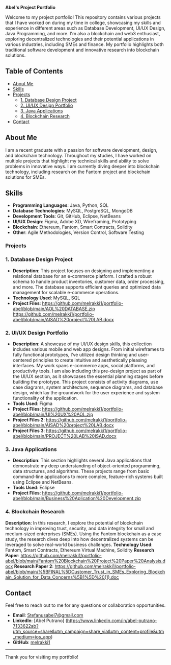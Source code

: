 **Abel's Project Portfolio**

Welcome to my project portfolio! This repository contains various projects that I have worked on during my time in college, showcasing my skills and experience in different areas such as Database Development, UI/UX Design, Java Programming, and more. I'm also a blockchain and web3 enthusiast, exploring decentralized technologies and their potential applications in various industries, including SMEs and finance. My portfolio highlights both traditional software development and innovative research into blockchain solutions.

## Table of Contents
- [About Me](#about-me)
- [Skills](#skills)
- [Projects](#projects)
  - [1. Database Design Project](#1-database-design-project)
  - [2. UI/UX Design Portfolio](#2-uiux-design-portfolio)
  - [3. Java Applications](#3-java-applications)
  - [4. Blockchain Research](#3-blockchain-research)
- [Contact](#contact)
  
## About Me
I am a recent graduate with a passion for software development, design, and blockchain technology. Throughout my studies, I have worked on multiple projects that highlight my technical skills and ability to solve problems in innovative ways. I am currently diving deeper into blockchain technology, including research on the Fantom project and blockchain solutions for SMEs.
## Skills
- **Programming Languages**: Java, Python, SQL
- **Database Technologies**: MySQL, PostgreSQL, MongoDB
- **Development Tools**: Git, GitHub, Eclipse, NetBeans
- **UI/UX Design**: Figma, Adobe XD, Wireframing, Prototyping
- **Blockchain**: Ethereum, Fantom, Smart Contracts, Solidity
- **Other**: Agile Methodologies, Version Control, Software Testing
  
### Projects

### 1. Database Design Project
- **Description**: This project focuses on designing and implementing a relational database for an e-commerce platform. I crafted a robust schema to handle product inventories, customer data, order processing, and more. The database supports efficient queries and optimized data management for scalable e-commerce operations.
- **Technology Used**: MySQL, SQL
- **Project Files**: https://github.com/melrakki1/portfolio-abel/blob/main/AOL%20DATABASE.zip https://github.com/melrakki1/portfolio-abel/blob/main/AISAD%20project%20LAB.docx
                        
### 2. UI/UX Design Portfolio
- **Description**: A showcase of my UI/UX design skills, this collection includes various mobile and web app designs. From initial wireframes to fully functional prototypes, I’ve utilized design thinking and user-centered principles to create intuitive and aesthetically pleasing interfaces. My work spans e-commerce apps, social platforms, and productivity tools. I am also including this pre-design project as part of the UI/UX section, as it showcases the essential planning stages before building the prototype. This project consists of activity diagrams, use case diagrams, system architecture, sequence diagrams, and database design, which lay the groundwork for the user experience and system functionality of the application.
- **Tools Used**: Figma
- **Project Files**: https://github.com/melrakki1/portfolio-abel/blob/main/UI%20UX%20AOL.zip
- **Project Files 2**: https://github.com/melrakki1/portfolio-abel/blob/main/AISAD%20project%20LAB.docx
- **Project Files 3**: https://github.com/melrakki1/portfolio-abel/blob/main/PROJECT%20LAB%20ISAD.docx

### 3. Java Applications
- **Description**: This section highlights several Java applications that demonstrate my deep understanding of object-oriented programming, data structures, and algorithms. These projects range from basic command-line applications to more complex, feature-rich systems built using Eclipse and NetBeans.
- **Tools Used**: Eclipse
- **Project Files**: https://github.com/melrakki1/portfolio-abel/blob/main/Business%20Aplication%20Development.zip

### 4. Blockchain Research
**Description**: In this research, I explore the potential of blockchain technology in improving trust, security, and data integrity for small and medium-sized enterprises (SMEs). Using the Fantom blockchain as a case study, the research dives deep into how decentralized systems can be leveraged to solve real-world business challenges.
**Technology Used**: Fantom, Smart Contracts, Ethereum Virtual Machine, Solidity
**Research Paper**: https://github.com/melrakki1/portfolio-abel/blob/main/Fantom%20Blockchain%20Project%20Paper%20Analysis.docx
**Research Paper 2**: https://github.com/melrakki1/portfolio-abel/blob/main/%5BFINAL%5DCustomer_Trust_in_SMEs_Exploring_Blockchain_Solution_for_Data_Concerns%5B1%5D%20(1).doc


## Contact
Feel free to reach out to me for any questions or collaboration opportunities.

- **Email**: Stefanusabel7@gmail.com
- **LinkedIn**: [Abel Putrano] (https://www.linkedin.com/in/abel-putrano-7133622ab?utm_source=share&utm_campaign=share_via&utm_content=profile&utm_medium=ios_app)
- **GitHub**: [melrakki1](https://github.com/melrakki1)

---

Thank you for visiting my portfolio!
